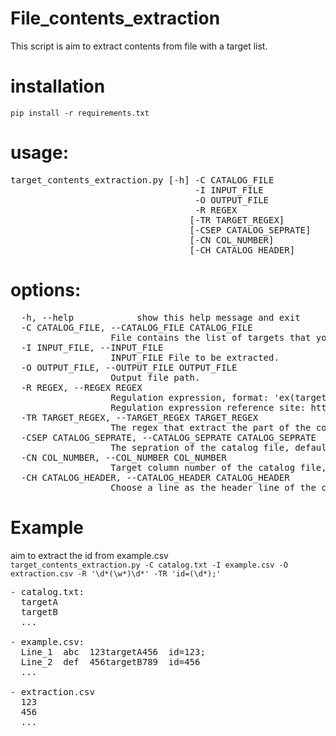 # File_contents_extraction
This script is aim to extract contents from file with a target list.

# installation
```pip install -r requirements.txt```

# usage:  
<pre>
target_contents_extraction.py [-h] -C CATALOG_FILE  
                                   -I INPUT_FILE  
                                   -O OUTPUT_FILE  
                                   -R REGEX  
                                  [-TR TARGET_REGEX]  
                                  [-CSEP CATALOG_SEPRATE]  
                                  [-CN COL_NUMBER]  
                                  [-CH CATALOG_HEADER]
</pre>

# options:  
<pre>
  -h, --help            show this help message and exit  
  -C CATALOG_FILE, --CATALOG_FILE CATALOG_FILE  
                   File contains the list of targets that you want to extract.  
  -I INPUT_FILE, --INPUT_FILE  
                   INPUT_FILE File to be extracted.  
  -O OUTPUT_FILE, --OUTPUT_FILE OUTPUT_FILE  
                   Output file path.  
  -R REGEX, --REGEX REGEX  
                   Regulation expression, format: 'ex(target)pression', the ' is needed and you need include your target inside the () as the program will read group 1 as result.  
                   Regulation expression reference site: https://c.runoob.com/front-end/854/  
  -TR TARGET_REGEX, --TARGET_REGEX TARGET_REGEX  
                   The regex that extract the part of the content instead the whole line, default is extract whole line.  
  -CSEP CATALOG_SEPRATE, --CATALOG_SEPRATE CATALOG_SEPRATE  
                   The sepration of the catalog file, default if tab.  
  -CN COL_NUMBER, --COL_NUMBER COL_NUMBER  
                   Target column number of the catalog file, default is 0.  
  -CH CATALOG_HEADER, --CATALOG_HEADER CATALOG_HEADER  
                   Choose a line as the header line of the catalog file, default is None.  
</pre>
  
# Example
aim to extract the id from example.csv  
```target_contents_extraction.py -C catalog.txt -I example.csv -O extraction.csv -R '\d*(\w*)\d*' -TR 'id=(\d*);'```  
<pre>
- catalog.txt:
  targetA
  targetB
  ...

- example.csv:
  Line_1  abc  123targetA456  id=123;
  Line_2  def  456targetB789  id=456
  ...

- extraction.csv
  123
  456
  ...
</pre>
